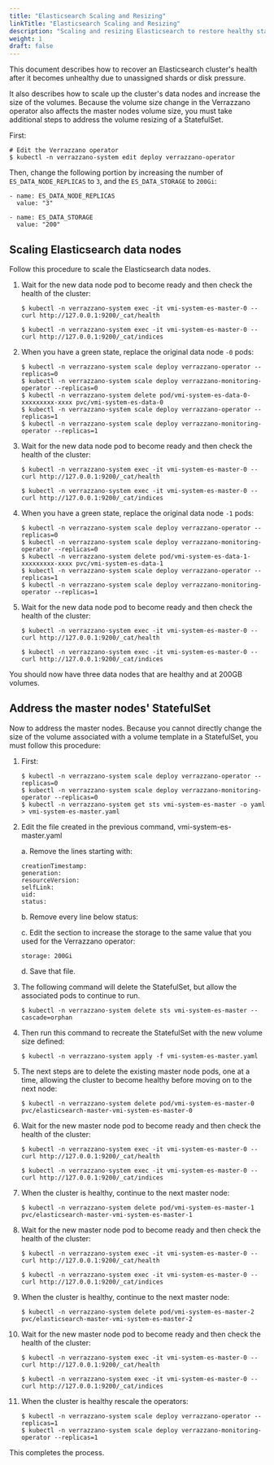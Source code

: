 ```yaml
---
title: "Elasticsearch Scaling and Resizing"
linkTitle: "Elasticsearch Scaling and Resizing"
description: "Scaling and resizing Elasticsearch to restore healthy status"
weight: 1
draft: false
---
```


This document describes how to recover an Elasticsearch cluster's health after it becomes unhealthy due to unassigned shards or disk pressure.

It also describes how to scale up the cluster's data nodes and increase the size of the volumes. Because the volume size change in the Verrazzano operator also affects the master nodes volume size, you must take additional steps to address the volume resizing of a StatefulSet.

First:
```
# Edit the Verrazzano operator
$ kubectl -n verrazzano-system edit deploy verrazzano-operator
```
Then, change the following portion by increasing the number of `ES_DATA_NODE_REPLICAS` to `3`, and the `ES_DATA_STORAGE` to `200Gi`:
```
- name: ES_DATA_NODE_REPLICAS
  value: "3"

- name: ES_DATA_STORAGE
  value: "200"
```
## Scaling Elasticsearch data nodes

Follow this procedure to scale the Elasticsearch data nodes.

1. Wait for the new data node pod to become ready and then check the health of the cluster:
   ```
   $ kubectl -n verrazzano-system exec -it vmi-system-es-master-0 -- curl http://127.0.0.1:9200/_cat/health

   $ kubectl -n verrazzano-system exec -it vmi-system-es-master-0 -- curl http://127.0.0.1:9200/_cat/indices
   ```
2. When you have a green state, replace the original data node `-0` pods:
   ```
   $ kubectl -n verrazzano-system scale deploy verrazzano-operator --replicas=0
   $ kubectl -n verrazzano-system scale deploy verrazzano-monitoring-operator --replicas=0
   $ kubectl -n verrazzano-system delete pod/vmi-system-es-data-0-xxxxxxxxx-xxxx pvc/vmi-system-es-data-0
   $ kubectl -n verrazzano-system scale deploy verrazzano-operator --replicas=1
   $ kubectl -n verrazzano-system scale deploy verrazzano-monitoring-operator --replicas=1
   ```
3. Wait for the new data node pod to become ready and then check the health of the cluster:
   ```
   $ kubectl -n verrazzano-system exec -it vmi-system-es-master-0 -- curl http://127.0.0.1:9200/_cat/health

   $ kubectl -n verrazzano-system exec -it vmi-system-es-master-0 -- curl http://127.0.0.1:9200/_cat/indices
   ```
4. When you have a green state, replace the original data node `-1` pods:
   ```
   $ kubectl -n verrazzano-system scale deploy verrazzano-operator --replicas=0
   $ kubectl -n verrazzano-system scale deploy verrazzano-monitoring-operator --replicas=0
   $ kubectl -n verrazzano-system delete pod/vmi-system-es-data-1-xxxxxxxxx-xxxx pvc/vmi-system-es-data-1
   $ kubectl -n verrazzano-system scale deploy verrazzano-operator --replicas=1
   $ kubectl -n verrazzano-system scale deploy verrazzano-monitoring-operator --replicas=1
   ```
5. Wait for the new data node pod to become ready and then check the health of the cluster:
   ```
   $ kubectl -n verrazzano-system exec -it vmi-system-es-master-0 -- curl http://127.0.0.1:9200/_cat/health

   $ kubectl -n verrazzano-system exec -it vmi-system-es-master-0 -- curl http://127.0.0.1:9200/_cat/indices
   ```
You should now have three data nodes that are healthy and at 200GB volumes.

## Address the master nodes' StatefulSet

Now to address the master nodes. Because you cannot directly change the size of the volume associated
with a volume template in a StatefulSet, you must follow this procedure:

1. First:
   ```
   $ kubectl -n verrazzano-system scale deploy verrazzano-operator --replicas=0
   $ kubectl -n verrazzano-system scale deploy verrazzano-monitoring-operator --replicas=0
   $ kubectl -n verrazzano-system get sts vmi-system-es-master -o yaml > vmi-system-es-master.yaml
   ```
2. Edit the file created in the previous command, vmi-system-es-master.yaml

   a. Remove the lines starting with:
   ```
   creationTimestamp:
   generation:
   resourceVersion:
   selfLink:
   uid:
   status:
   ```
   b. Remove every line below status:

   c. Edit the section to increase the storage to the same value that you used for the Verrazzano operator:
   ```
   storage: 200Gi
   ```
   d. Save that file.

3. The following command will delete the StatefulSet, but allow the associated pods to continue to run.
   ```
   $ kubectl -n verrazzano-system delete sts vmi-system-es-master --cascade=orphan
   ```
4. Then run this command to recreate the StatefulSet with the new volume size defined:
   ```
   $ kubectl -n verrazzano-system apply -f vmi-system-es-master.yaml
   ```
5. The next steps are to delete the existing master node pods, one at a time, allowing the cluster to become healthy before moving on to the next node:
   ```
   $ kubectl -n verrazzano-system delete pod/vmi-system-es-master-0 pvc/elasticsearch-master-vmi-system-es-master-0
   ```
6. Wait for the new master node pod to become ready and then check the health of the cluster:
   ```
   $ kubectl -n verrazzano-system exec -it vmi-system-es-master-0 -- curl http://127.0.0.1:9200/_cat/health

   $ kubectl -n verrazzano-system exec -it vmi-system-es-master-0 -- curl http://127.0.0.1:9200/_cat/indices
   ```
7. When the cluster is healthy, continue to the next master node:
   ```
   $ kubectl -n verrazzano-system delete pod/vmi-system-es-master-1 pvc/elasticsearch-master-vmi-system-es-master-1
   ```
8. Wait for the new master node pod to become ready and then check the health of the cluster:
   ```
   $ kubectl -n verrazzano-system exec -it vmi-system-es-master-0 -- curl http://127.0.0.1:9200/_cat/health

   $ kubectl -n verrazzano-system exec -it vmi-system-es-master-0 -- curl http://127.0.0.1:9200/_cat/indices
   ```
9. When the cluster is healthy, continue to the next master node:
   ```
   $ kubectl -n verrazzano-system delete pod/vmi-system-es-master-2 pvc/elasticsearch-master-vmi-system-es-master-2
   ```
10. Wait for the new master node pod to become ready and then check the health of the cluster:
    ```
    $ kubectl -n verrazzano-system exec -it vmi-system-es-master-0 -- curl http://127.0.0.1:9200/_cat/health

    $ kubectl -n verrazzano-system exec -it vmi-system-es-master-0 -- curl http://127.0.0.1:9200/_cat/indices
    ```
11. When the cluster is healthy rescale the operators:
    ```
    $ kubectl -n verrazzano-system scale deploy verrazzano-operator --replicas=1
    $ kubectl -n verrazzano-system scale deploy verrazzano-monitoring-operator --replicas=1
    ```
This completes the process.